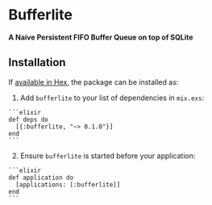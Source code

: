 # Bufferlite

**A Naive Persistent FIFO Buffer Queue on top of SQLite**

## Installation

If [available in Hex](https://hex.pm/docs/publish), the package can be installed as:

  1. Add `bufferlite` to your list of dependencies in `mix.exs`:

    ```elixir
    def deps do
      [{:bufferlite, "~> 0.1.0"}]
    end
    ```

  2. Ensure `bufferlite` is started before your application:

    ```elixir
    def application do
      [applications: [:bufferlite]]
    end
    ```
